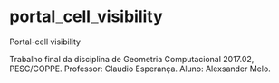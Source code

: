 # portal_cell_visibility
Portal-cell visibility

Trabalho final da disciplina de Geometria Computacional 2017.02, PESC/COPPE.
Professor: Claudio Esperança.
Aluno: Alexsander Melo.
